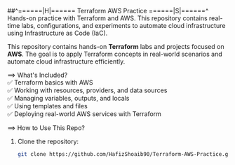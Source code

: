 ##^======|H|====== Terraform AWS Practice ======|S|======^
Hands-on practice with Terraform and AWS. This repository contains real-time labs, configurations, and experiments to automate cloud infrastructure using Infrastructure as Code (IaC).



This repository contains hands-on **Terraform** labs and projects focused on **AWS**. The goal is to apply Terraform concepts in real-world scenarios and automate cloud infrastructure efficiently.  

==> What's Included?  
✅ Terraform basics with AWS  
✅ Working with resources, providers, and data sources  
✅ Managing variables, outputs, and locals  
✅ Using templates and files  
✅ Deploying real-world AWS services with Terraform  

==> How to Use This Repo?  
1. Clone the repository:  
   ```bash
   git clone https://github.com/HafizShoaib90/Terraform-AWS-Practice.git
